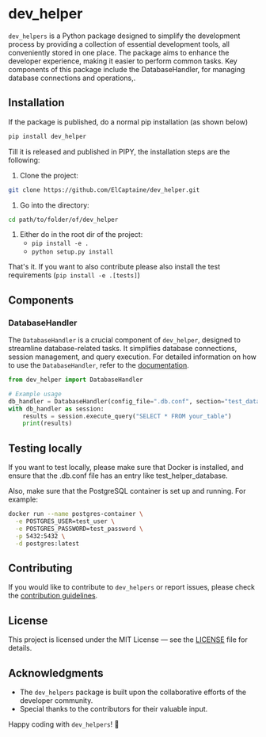 # dev_helper
`dev_helpers` is a Python package designed to simplify the development process by providing a collection of essential development tools, all conveniently stored in one place. The package aims to enhance the developer experience, making it easier to perform common tasks. Key components of this package include the DatabaseHandler, for managing database connections and operations,.

## Installation

If the package is published, do a normal pip installation (as shown below)
```bash
pip install dev_helper
```
Till it is released and published in PIPY, the installation steps are the following:
1. Clone the project: 
```bash 
git clone https://github.com/ElCaptaine/dev_helper.git
```
1. Go into the directory:
```bash
cd path/to/folder/of/dev_helper
```
1. Either do in the root dir of the project:
    - `pip install -e .`
    - `python setup.py install`

That's it. If you want to also contribute please also install the test requirements
(`pip install -e .[tests]`)
    

## Components

### DatabaseHandler

The `DatabaseHandler` is a crucial component of `dev_helper`, designed to streamline database-related tasks. 
It simplifies database connections, session management, and query execution. 
For detailed information on how to use the `DatabaseHandler`,
refer to the [documentation](documentation/database_handler.md).

```python
from dev_helper import DatabaseHandler

# Example usage
db_handler = DatabaseHandler(config_file=".db.conf", section="test_database")
with db_handler as session:
    results = session.execute_query("SELECT * FROM your_table")
    print(results)
```

## Testing locally

If you want to test locally, please make sure that Docker is installed, and ensure that the .db.conf file has an entry like test_helper_database.

Also, make sure that the PostgreSQL container is set up and running. For example:

```bash
docker run --name postgres-container \
  -e POSTGRES_USER=test_user \
  -e POSTGRES_PASSWORD=test_password \
  -p 5432:5432 \
  -d postgres:latest
```
## Contributing

If you would like to contribute to `dev_helpers` or report issues, please check the [contribution guidelines](CONTRIBUTING.md).

## License

This project is licensed under the MIT License — see the [LICENSE](LICENSE) file for details.

## Acknowledgments

- The `dev_helpers` package is built upon the collaborative efforts of the developer community.
- Special thanks to the contributors for their valuable input.

Happy coding with `dev_helpers`! 🚀
